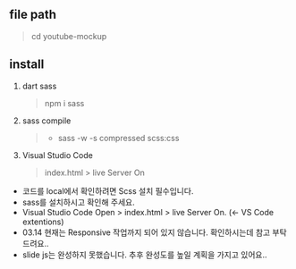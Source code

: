 ## file path
> cd youtube-mockup
## install
1. dart sass 
   > npm i sass
2. sass compile
   > - sass -w -s compressed scss:css
3. Visual Studio Code
   > index.html > live Server On

- 코드를 local에서 확인하려면 Scss 설치 필수입니다.
- sass를 설치하시고 확인해 주세요.
- Visual Studio Code Open > index.html > live Server On. (<- VS Code extentions)
- 03.14 현재는 Responsive 작업까지 되어 있지 않습니다. 확인하시는데 참고 부탁드려요..
- slide js는 완성하지 못했습니다. 추후 완성도를 높일 계획을 가지고 있어요..
